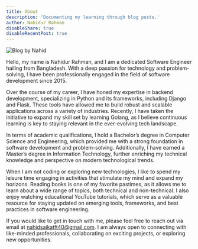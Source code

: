 ```yaml
---
title: About
description: 'Documenting my learning through blog posts.'
author: Nahidur Rahman
disableShare: true
disableRecentPost: true
---
```


![Blog by Nahid](/about.jpeg "Blog by Nahid")

Hello, my name is Nahidur Rahman, and I am a dedicated Software Engineer hailing from Bangladesh. With a deep passion for technology and problem-solving, I have been professionally engaged in the field of software development since 2015.

Over the course of my career, I have honed my expertise in backend development, specializing in Python and its frameworks, including Django and Flask. These tools have allowed me to build robust and scalable applications across a variety of industries. Recently, I have taken the initiative to expand my skill set by learning Golang, as I believe continuous learning is key to staying relevant in the ever-evolving tech landscape.

In terms of academic qualifications, I hold a Bachelor’s degree in Computer Science and Engineering, which provided me with a strong foundation in software development and problem-solving. Additionally, I have earned a Master’s degree in Information Technology, further enriching my technical knowledge and perspective on modern technological trends.

When I am not coding or exploring new technologies, I like to spend my leisure time engaging in activities that stimulate my mind and expand my horizons. Reading books is one of my favorite pastimes, as it allows me to learn about a wide range of topics, both technical and non-technical. I also enjoy watching educational YouTube tutorials, which serve as a valuable resource for staying updated on emerging tools, frameworks, and best practices in software engineering.

If you would like to get in touch with me, please feel free to reach out via email at nahidsaikatft40@gmail.com. I am always open to connecting with like-minded professionals, collaborating on exciting projects, or exploring new opportunities.
